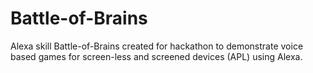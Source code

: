 # Battle-of-Brains
Alexa skill Battle-of-Brains created for hackathon to demonstrate voice based games for screen-less and screened devices (APL) using Alexa.
